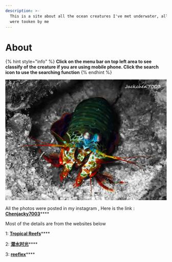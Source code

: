 ```yaml
---
description: >-
  This is a site about all the ocean creatures I've met underwater, all photos
  were tooken by me
---
```


# About



{% hint style="info" %}
**Click on the menu bar on top left area to see classify of the creature if you are using mobile phone. Click the search icon to use the searching function**
{% endhint %}

![](.gitbook/assets/feng-mian.jpg)

All the photos were posted in my instagram , Here is the link : [**Chenjacky7003**](https://www.instagram.com/jackchen7003/)\*\*\*\*

Most of the details are from the websites below

1: [**Tropical Reefs**](https://reefguide.org)\*\*\*\*

2: [**潜水时光**](http://lazydiving.com/report/)\*\*\*\*

3: [**reeflex**](https://www.reeflex.net)\*\*\*\*


